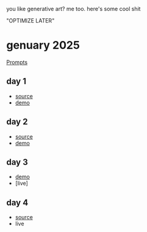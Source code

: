 you like generative art? me too. here's some cool shit

"OPTIMIZE LATER"

# genuary 2025

[Prompts](https://genuary.art/prompts)

## day 1

- [source](https://t.me/brainnoodles42/980)
- [demo](https://t.me/brainnoodles42/1001)

## day 2

- [source](https://t.me/brainnoodles42/986)
- [demo](https://t.me/brainnoodles42/983)

## day 3

- [demo](https://t.me/brainnoodles42/995)
- [live]

## day 4

- [source](https://github.com/ELI7VH/nextgenart/tree/genuary-4-2025)
- live
